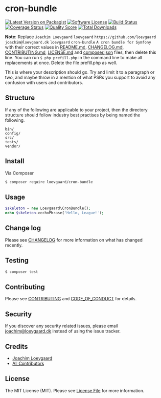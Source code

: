 # cron-bundle

[![Latest Version on Packagist][ico-version]][link-packagist]
[![Software License][ico-license]](LICENSE.md)
[![Build Status][ico-travis]][link-travis]
[![Coverage Status][ico-scrutinizer]][link-scrutinizer]
[![Quality Score][ico-code-quality]][link-code-quality]
[![Total Downloads][ico-downloads]][link-downloads]

**Note:** Replace ```Joachim Loevgaard``` ```loevgaard``` ```https://github.com/loevgaard``` ```joachim@loevgaard.dk``` ```loevgaard``` ```cron-bundle``` ```A cron bundle for Symfony``` with their correct values in [README.md](README.md), [CHANGELOG.md](CHANGELOG.md), [CONTRIBUTING.md](CONTRIBUTING.md), [LICENSE.md](LICENSE.md) and [composer.json](composer.json) files, then delete this line. You can run `$ php prefill.php` in the command line to make all replacements at once. Delete the file prefill.php as well.

This is where your description should go. Try and limit it to a paragraph or two, and maybe throw in a mention of what
PSRs you support to avoid any confusion with users and contributors.

## Structure

If any of the following are applicable to your project, then the directory structure should follow industry best practises by being named the following.

```
bin/        
config/
src/
tests/
vendor/
```


## Install

Via Composer

``` bash
$ composer require loevgaard/cron-bundle
```

## Usage

``` php
$skeleton = new Loevgaard\CronBundle();
echo $skeleton->echoPhrase('Hello, League!');
```

## Change log

Please see [CHANGELOG](CHANGELOG.md) for more information on what has changed recently.

## Testing

``` bash
$ composer test
```

## Contributing

Please see [CONTRIBUTING](CONTRIBUTING.md) and [CODE_OF_CONDUCT](CODE_OF_CONDUCT.md) for details.

## Security

If you discover any security related issues, please email joachim@loevgaard.dk instead of using the issue tracker.

## Credits

- [Joachim Loevgaard][link-author]
- [All Contributors][link-contributors]

## License

The MIT License (MIT). Please see [License File](LICENSE.md) for more information.

[ico-version]: https://img.shields.io/packagist/v/loevgaard/cron-bundle.svg?style=flat-square
[ico-license]: https://img.shields.io/badge/license-MIT-brightgreen.svg?style=flat-square
[ico-travis]: https://img.shields.io/travis/loevgaard/cron-bundle/master.svg?style=flat-square
[ico-scrutinizer]: https://img.shields.io/scrutinizer/coverage/g/loevgaard/cron-bundle.svg?style=flat-square
[ico-code-quality]: https://img.shields.io/scrutinizer/g/loevgaard/cron-bundle.svg?style=flat-square
[ico-downloads]: https://img.shields.io/packagist/dt/loevgaard/cron-bundle.svg?style=flat-square

[link-packagist]: https://packagist.org/packages/loevgaard/cron-bundle
[link-travis]: https://travis-ci.org/loevgaard/cron-bundle
[link-scrutinizer]: https://scrutinizer-ci.com/g/loevgaard/cron-bundle/code-structure
[link-code-quality]: https://scrutinizer-ci.com/g/loevgaard/cron-bundle
[link-downloads]: https://packagist.org/packages/loevgaard/cron-bundle
[link-author]: https://github.com/loevgaard
[link-contributors]: ../../contributors
